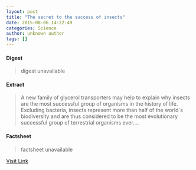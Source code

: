 ```yaml
---
layout: post
title: "The secret to the success of insects"
date: 2015-08-06 14:22:49
categories: Science
author: unknown author
tags: []
---
```



#### Digest
>digest unavailable

#### Extract
>A new family of glycerol transporters may help to explain why insects are the most successful group of organisms in the history of life. Excluding bacteria, insects represent more than half of the world´s biodiversity and are thus considered to be the most evolutionary successful group of terrestrial organisms ever....

#### Factsheet
>factsheet unavailable

[Visit Link](http://www.sciencedaily.com/releases/2015/08/150806102249.htm)



